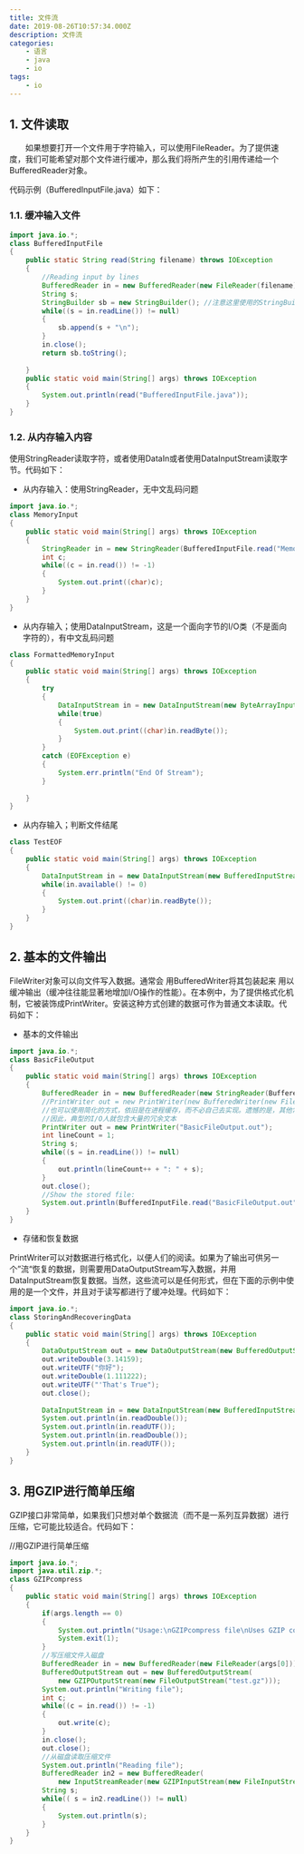 ```yaml
---
title: 文件流
date: 2019-08-26T10:57:34.000Z
description: 文件流
categories:
    - 语言
    - java
    - io
tags:
    - io
---  
```

  
  
  
##  1. 文件读取
  
  
&emsp;&emsp;如果想要打开一个文件用于字符输入，可以使用FileReader。为了提供速度，我们可能希望对那个文件进行缓冲，那么我们将所产生的引用传递给一个BufferedReader对象。
  
代码示例（BufferedInputFile.java）如下：
  
###  1.1. 缓冲输入文件
  
  
```java
import java.io.*;
class BufferedInputFile
{
	public static String read(String filename) throws IOException
	{
		//Reading input by lines
		BufferedReader in = new BufferedReader(new FileReader(filename));
		String s;
		StringBuilder sb = new StringBuilder(); //注意这里使用的StringBuilder是JDK5.0引入的，它和StringBuffer的唯一区别是它不是线程安全的，因而性能更高
		while((s = in.readLine()) != null)
		{
			sb.append(s + "\n");
		}
		in.close();
		return sb.toString();
  
	}
	public static void main(String[] args) throws IOException
	{
		System.out.println(read("BufferedInputFile.java"));
	}
}
```
  
###  1.2. 从内存输入内容
  
  
  
使用StringReader读取字符，或者使用DataIn或者使用DataInputStream读取字节。代码如下：
  
* 从内存输入：使用StringReader，无中文乱码问题
  
```java
import java.io.*;
class MemoryInput
{
	public static void main(String[] args) throws IOException
	{
		StringReader in = new StringReader(BufferedInputFile.read("MemoryInput.java"));
		int c;
		while((c = in.read()) != -1)
		{
			System.out.print((char)c);
		}
	}
}
```
  
* 从内存输入；使用DataInputStream，这是一个面向字节的I/O类（不是面向字符的），有中文乱码问题
  
```java
class FormattedMemoryInput
{
	public static void main(String[] args) throws IOException
	{
		try
		{
			DataInputStream in = new DataInputStream(new ByteArrayInputStream(BufferedInputFile.read("MemoryInput.java").getBytes()));
			while(true)
			{
				System.out.print((char)in.readByte());
			}			
		}
		catch (EOFException e)
		{
			System.err.println("End Of Stream");
		}
  
	}
}
```
  
* 从内存输入；判断文件结尾
```java
class TestEOF
{
	public static void main(String[] args) throws IOException
	{
		DataInputStream in = new DataInputStream(new BufferedInputStream(new FileInputStream("MemoryInput.java")));
		while(in.available() != 0)
		{
			System.out.print((char)in.readByte());
		}
	}
}
```
  
##  2. 基本的文件输出
  
  
  
FileWriter对象可以向文件写入数据。通常会 用BufferedWriter将其包装起来 用以缓冲输出（缓冲往往能显著地增加I/O操作的性能）。在本例中，为了提供格式化机制，它被装饰成PrintWriter。安装这种方式创建的数据可作为普通文本读取。代码如下：
  
* 基本的文件输出
  
```java
import java.io.*;
class BasicFileOutput
{
	public static void main(String[] args) throws IOException
	{
		BufferedReader in = new BufferedReader(new StringReader(BufferedInputFile.read("BasicFileOutput.java")));
		//PrintWriter out = new PrintWriter(new BufferedWriter(new FileWriter("BasicFileOutput.out")));
		//也可以使用简化的方式，依旧是在进程缓存，而不必自己去实现。遗憾的是，其他常见的写入任务都没有快捷方式
		//因此，典型的I/O人就包含大量的冗余文本
		PrintWriter out = new PrintWriter("BasicFileOutput.out");
		int lineCount = 1;
		String s;
		while((s = in.readLine()) != null)
		{
			out.println(lineCount++ + ": " + s);
		}
		out.close();
		//Show the stored file:
		System.out.println(BufferedInputFile.read("BasicFileOutput.out"));
	}
}
```
  
* 存储和恢复数据
  
PrintWriter可以对数据进行格式化，以便人们的阅读。如果为了输出可供另一个”流“恢复的数据，则需要用DataOutputStream写入数据，并用DataInputStream恢复数据。当然，这些流可以是任何形式，但在下面的示例中使用的是一个文件，并且对于读写都进行了缓冲处理。代码如下：
  
```java
import java.io.*;
class StoringAndRecoveringData
{
	public static void main(String[] args) throws IOException
	{
		DataOutputStream out = new DataOutputStream(new BufferedOutputStream(new FileOutputStream("Data.txt")));
		out.writeDouble(3.14159);
		out.writeUTF("你好");
		out.writeDouble(1.111222);
		out.writeUTF("'That's True");
		out.close();
  
		DataInputStream in = new DataInputStream(new BufferedInputStream(new FileInputStream("Data.txt")));
		System.out.println(in.readDouble());
		System.out.println(in.readUTF());
		System.out.println(in.readDouble());
		System.out.println(in.readUTF());
	}
}
```
  
##  3. 用GZIP进行简单压缩
  
  
  
GZIP接口非常简单，如果我们只想对单个数据流（而不是一系列互异数据）进行压缩，它可能比较适合。代码如下： 
  
//用GZIP进行简单压缩
  
```java
import java.io.*;
import java.util.zip.*;
class GZIPcompress
{
	public static void main(String[] args) throws IOException
	{
		if(args.length == 0)
		{
			System.out.println("Usage:\nGZIPcompress file\nUses GZIP compression to compress the file to test.gz");
			System.exit(1);
		}
		//写压缩文件入磁盘
		BufferedReader in = new BufferedReader(new FileReader(args[0]));
		BufferedOutputStream out = new BufferedOutputStream(
			new GZIPOutputStream(new FileOutputStream("test.gz")));
		System.out.println("Writing file");
		int c;
		while((c = in.read()) != -1)
		{
			out.write(c);
		}
		in.close();
		out.close();
		//从磁盘读取压缩文件
		System.out.println("Reading file");
		BufferedReader in2 = new BufferedReader(
			new InputStreamReader(new GZIPInputStream(new FileInputStream("test.gz"))));
		String s;
		while(( s = in2.readLine()) != null)
		{
			System.out.println(s);
		}
	}
}
```
  
  
  